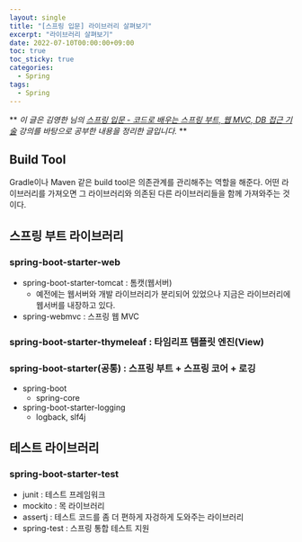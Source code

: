 ```yaml
---
layout: single
title: "[스프링 입문] 라이브러리 살펴보기"
excerpt: "라이브러리 살펴보기"
date: 2022-07-10T00:00:00+09:00
toc: true
toc_sticky: true
categories:
  - Spring
tags:
  - Spring
---
```

**
*이 글은 김영한 님의 [스프링 입문 - 코드로 배우는 스프링 부트, 웹 MVC, DB 접근 기술](https://www.inflearn.com/course/%EC%8A%A4%ED%94%84%EB%A7%81-%EC%9E%85%EB%AC%B8-%EC%8A%A4%ED%94%84%EB%A7%81%EB%B6%80%ED%8A%B8) 강의를 바탕으로 공부한 내용을 정리한 글입니다.*
**

## Build Tool
Gradle이나 Maven 같은 build tool은 의존관계를 관리해주는 역할을 해준다. 어떤 라이브러리를 가져오면 그 라이브러리와 의존된 다른 라이브러리들을 함께 가져와주는 것이다. 

## 스프링 부트 라이브러리
### spring-boot-starter-web
- spring-boot-starter-tomcat : 톰캣(웹서버)
  - 예전에는 웹서버와 개발 라이브러리가 분리되어 있었으나 지금은 라이브러리에 웹서버를 내장하고 있다.
- spring-webmvc : 스프링 웹 MVC
### spring-boot-starter-thymeleaf : 타임리프 템플릿 엔진(View)
### spring-boot-starter(공통) : 스프링 부트 + 스프링 코어 + 로깅
- spring-boot
  - spring-core
- spring-boot-starter-logging
  - logback, slf4j

## 테스트 라이브러리
### spring-boot-starter-test
- junit : 테스트 프레임워크
- mockito : 목 라이브러리
- assertj : 테스트 코드를 좀 더 편하게 자겅하게 도와주는 라이브러리
- spring-test : 스프링 통합 테스트 지원